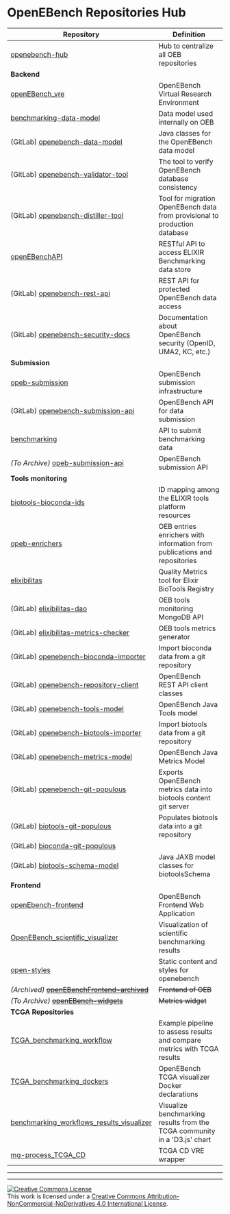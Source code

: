 # OpenEBench Repositories Hub

| **Repository**                                                                     | **Definition**                                                            |
| ---------------------------------------------------------------------------------- | ------------------------------------------------------------------------- |
| [openebench-hub][openebench-hub-link]                                              | Hub to centralize all OEB repositories                                    |
| **Backend**                                                                        |
| [openEBench_vre][openEBench_vre-link]                                              | OpenEBench Virtual Research Environment                                   |
| [benchmarking-data-model][benchmarking-data-model-link]                            | Data model used internally on OEB                                         |
| (GitLab) [openebench-data-model][openebench-data-model-link]                       | Java classes for the OpenEBench data model                                |
| (GitLab) [openebench-validator-tool][openebench-validator-tool-link]               | The tool to verify OpenEBench database consistency                        |
| (GitLab) [openebench-distiller-tool][openebench-distiller-tool-link]               | Tool for migration OpenEBench data from provisional to production database |
| [openEBenchAPI][openEBenchAPI-link]                                                | RESTful API to access ELIXIR Benchmarking data store                      |
| (GitLab) [openebench-rest-api][openebench-rest-api-link]                           | REST API for protected OpenEBench data access                             |
| (GitLab) [openebench-security-docs][openebench-security-docs-link]                 | Documentation about OpenEBench security (OpenID, UMA2, KC, etc.)          |
| **Submission**                                                                     |                                                                           |
| [opeb-submission][opeb-submission-link]                                            | OpenEBench submission infrastructure                                      |
| (GitLab) [openebench-submission-api][openebench-submission-api-link]               | OpenEBench API for data submission                                        |
| [benchmarking][benchmarking-link]                                                  | API to submit benchmarking data                                           |
| _(To Archive)_ [opeb-submission-api][opeb-submission-api-link]                     | OpenEBench submission API                                                 |
| **Tools monitoring**                                                               |
| [biotools-bioconda-ids][biotools-bioconda-ids-link]                                | ID mapping among the ELIXIR tools platform resources                      |
| [opeb-enrichers][opeb-enrichers-link]                                              | OEB entries enrichers with information from publications and repositories |
| [elixibilitas][elixibilitas-link]                                                  | Quality Metrics tool for Elixir BioTools Registry                         |
| (GitLab) [elixibilitas-dao][elixibilitas-dao-link]                                 | OEB tools monitoring MongoDB API                                          |
| (GitLab) [elixibilitas-metrics-checker][elixibilitas-metrics-checker-link]         | OEB tools metrics generator                                               |
| (GitLab) [openebench-bioconda-importer][openebench-bioconda-importer-link]         | Import bioconda data from a git repository                                |
| (GitLab) [openebench-repository-client][openebench-repository-client-link]         | OpenEBench REST API client classes                                        |
| (GitLab) [openebench-tools-model][openebench-tools-model-link]                     | OpenEBench Java Tools model                                               |
| (GitLab) [openebench-biotools-importer][openebench-biotools-importer-link]         | Import biotools data from a git repository                                |
| (GitLab) [openebench-metrics-model][openebench-metrics-model-link]                 | OpenEBench Java Metrics Model                                             |
| (GitLab) [openebench-git-populous][openebench-git-populous-link]                   | Exports OpenEBench metrics data into biotools content git server          |
| (GitLab) [biotools-git-populous][biotools-git-populous-link]                       | Populates biotools data into a git repository                             |
| (GitLab) [bioconda-git-populous][bioconda-git-populous-link]                       |                                                                           |
| (GitLab) [biotools-schema-model][biotools-schema-model-link]                       | Java JAXB model classes for biotoolsSchema                                |
| **Frontend**                                                                       |
| [openEbench-frontend][openEbench-frontend-link]                                    | OpenEBench Frontend Web Application                                       |
| [OpenEBench_scientific_visualizer][OpenEBench_scientific_visualizer-link]          | Visualization of scientific benchmarking results                          |
| [open-styles][open-styles-link]                                                    | Static content and styles for openebench                                  |
| _(Archived)_ [~~openEBenchFrontend-archived~~][openEBenchFrontend-archived-link]   | ~~Frontend of OEB~~                                                       |
| _(To Archive)_ [~~openEBench-widgets~~][openEBench-widgets-link]                   | ~~Metrics widget~~                                                        |
| **TCGA Repositories**                                                              |
| [TCGA_benchmarking_workflow][TCGA_benchmarking_workflow-link]                      | Example pipeline to assess results and compare metrics with TCGA results  |
| [TCGA_benchmarking_dockers][TCGA_benchmarking_dockers-link]                                            | OpenEBench TCGA visualizer Docker declarations                            |
| [benchmarking_workflows_results_visualizer][benchmarking_workflows_results_visualizer-link]                                      | Visualize benchmarking results from the TCGA community in a 'D3.js' chart |
| [mg-process_TCGA_CD][mg-process_TCGA_CD-link]                                      | TCGA CD VRE wrapper                                                   |

---
---

<a rel="license" href="http://creativecommons.org/licenses/by-nc-nd/4.0/"><img alt="Creative Commons License" style="border-width:0" src="https://i.creativecommons.org/l/by-nc-nd/4.0/88x31.png" /></a><br />This work is licensed under a <a rel="license" href="http://creativecommons.org/licenses/by-nc-nd/4.0/">Creative Commons Attribution-NonCommercial-NoDerivatives 4.0 International License</a>.

[openebench-hub-link]:                      https://github.com/inab/openebench-hub
[openEBench_vre-link]:                      https://github.com/inab/openEBench_vre
[benchmarking-data-model-link]:             https://github.com/inab/benchmarking-data-model
[opeb-enrichers-link]:                      https://github.com/inab/opeb-enrichers
[openEBenchAPI-link]:                       https://github.com/inab/openEBenchAPI
[elixibilitas-link]:                        https://github.com/inab/elixibilitas
[benchmarking-link]:                        https://github.com/inab/benchmarking
[biotools-bioconda-ids-link]:               https://github.com/inab/biotools-bioconda-ids
[opeb-submission-link]:                     https://github.com/inab/opeb-submission
[opeb-submission-api-link]:                 https://github.com/inab/opeb-submission-api
[openEbench-frontend-link]:                 https://github.com/inab/openEbench-frontend
[openEBenchFrontend-archived-link]:         https://github.com/inab/openEBenchFrontend-archived
[open-styles-link]:                         https://github.com/inab/open-styles
[openEBench-widgets-link]:                  https://github.com/inab/openEBench-widgets
[OpenEBench_scientific_visualizer-link]:    https://github.com/inab/OpenEBench_scientific_visualizer
[TCGA_benchmarking_workflow-link]:          https://github.com/inab/TCGA_benchmarking_workflow
[TCGA_benchmarking_dockers-link]:                     https://github.com/inab/TCGA_benchmarking_dockers
[benchmarking_workflows_results_visualizer-link]:                  https://github.com/inab/benchmarking_workflows_results_visualizer
[mg-process_TCGA_CD-link]:                  https://github.com/inab/mg-process_TCGA_CD

[openebench-validator-tool-link]:	https://gitlab.bsc.es/inb/elixir/openebench/openebench-validator-tool
[openebench-data-model-link]:	https://gitlab.bsc.es/inb/elixir/openebench/openebench-data-model
[openebench-submission-api-link]:	https://gitlab.bsc.es/inb/elixir/openebench/openebench-submission-api
[openebench-distiller-tool-link]:	https://gitlab.bsc.es/inb/elixir/openebench/openebench-distiller-tool
[openebench-rest-api-link]:	https://gitlab.bsc.es/inb/elixir/openebench/openebench-rest-api
[openebench-security-docs-link]:	https://gitlab.bsc.es/inb/elixir/openebench/openebench-security-docs

[elixibilitas-dao-link]:	https://gitlab.bsc.es/inb/elixir/tools-platform/elixibilitas/elixibilitas-dao
[elixibilitas-metrics-checker-link]:	https://gitlab.bsc.es/inb/elixir/tools-platform/elixibilitas/elixibilitas-metrics-checker
[openebench-bioconda-importer-link]:	https://gitlab.bsc.es/inb/elixir/tools-platform/openebench-bioconda-importer
[openebench-repository-client-link]:	https://gitlab.bsc.es/inb/elixir/tools-platform/openebench-repository-client
[openebench-tools-model-link]:	https://gitlab.bsc.es/inb/elixir/tools-platform/openebench-tools-model
[openebench-biotools-importer-link]:	https://gitlab.bsc.es/inb/elixir/tools-platform/openebench-biotools-importer
[openebench-metrics-model-link]:	https://gitlab.bsc.es/inb/elixir/tools-platform/openebench-metrics-model
[openebench-git-populous-link]:	https://gitlab.bsc.es/inb/elixir/tools-platform/openebench-git-populous
[biotools-git-populous-link]:	https://gitlab.bsc.es/inb/elixir/tools-platform/biotools-git-populous
[bioconda-git-populous-link]:	https://gitlab.bsc.es/inb/elixir/tools-platform/bioconda-git-populous
[biotools-schema-model-link]:	https://gitlab.bsc.es/inb/elixir/tools-platform/biotools-schema-model
